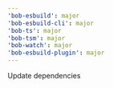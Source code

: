 ```yaml
---
'bob-esbuild': major
'bob-esbuild-cli': major
'bob-ts': major
'bob-tsm': major
'bob-watch': major
'bob-esbuild-plugin': major
---
```


Update dependencies
